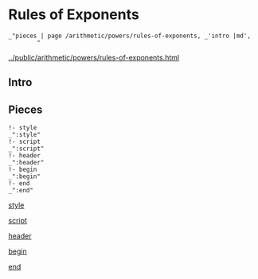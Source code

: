 # Rules of Exponents

    _"pieces | page /arithmetic/powers/rules-of-exponents, _'intro |md',
            "

[../public/arithmetic/powers/rules-of-exponents.html](# "save:")


## Intro

## Pieces

    !- style
    _":style"
    !- script
    _":script"
    !- header
    _":header"
    !- begin
    _":begin"
    !- end
    _":end"

[style]() 

[script]()

[header]()

[begin]()

[end]()

